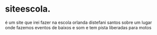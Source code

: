 # siteescola.
é um site que irei fazer na escola orlanda distefani santos sobre um lugar onde fazemos eventos de baixos e som e tem pista liberadas para motos
